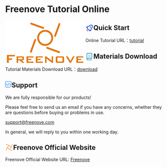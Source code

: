 # Freenove Tutorial Online

<img src="readme\freenove-logo.png" alt="freenove-logo" style="zoom: 25%;" align="left"/>



## <img src="readme\start.png" alt="start" width='5%' align="left"/> **Quick Start**

Online Tutorial URL：[tutorial](https://docs.freenove.com/en/latest/)



## <img src="readme\text.png" alt="text" width='5%' align="left"/> **Materials Download**

Tutorial Materials Download URL：[download](https://docs.freenove.com/en/latest/about-freenove/tutorial.html)



## <img src="readme\support.png" alt="support" width='4%' align="left"/>  **Support**

We are fully responsible for our products!

Please feel free to send us an email if you have any concerns, whether they are questions before buying or problems in use.

[support@freenove.com](mailto:support@freenove.com)

In general, we will reply to you within one working day.



## <img src="readme\Freenove.png" alt="support" width='5%' align="left"/>**Freenove Official Website**

Freenove Official Website URL: [Freenove](https://freenove.com/)